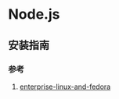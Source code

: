 # Node.js

## 安装指南



### 参考

1. [enterprise-linux-and-fedora](https://nodejs.org/en/download/package-manager/#enterprise-linux-and-fedora)